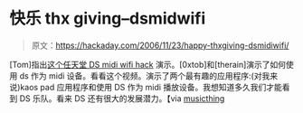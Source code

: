 # 快乐 thx giving–dsmidwifi

> 原文：<https://hackaday.com/2006/11/23/happy-thxgiving-dsmidiwifi/>

[Tom]指出[这个任天堂 DS midi wifi hack](http://youtube.com/watch?v=AYDF313Ae7A) 演示。[0xtob]和[therain]演示了如何使用 ds 作为 midi 设备。看看这个视频。演示了两个最有趣的应用程序:(对我来说)kaos pad 应用程序和使用 DS 作为 midi 播放设备。我想知道多久我们才能看到 DS 乐队。看来 DS 还有很大的发展潜力。【via [musicthing](http://musicthing.blogspot.com/2006/11/nintendo-ds-hacked-into-cool-wireless.html)